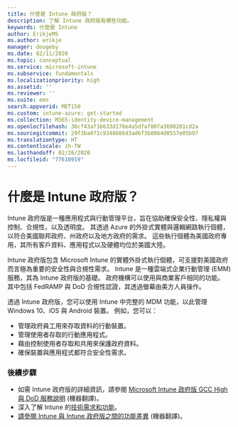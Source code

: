 ```yaml
---
title: 什麼是 Intune 政府版？
description: 了解 Intune 政府版有哪些功能。
keywords: 什麼是 Intune
author: ErikjeMS
ms.author: erikje
manager: dougeby
ms.date: 02/11/2020
ms.topic: conceptual
ms.service: microsoft-intune
ms.subservice: fundamentals
ms.localizationpriority: high
ms.assetid: ''
ms.reviewer: ''
ms.suite: ems
search.appverid: MET150
ms.custom: intune-azure; get-started
ms.collection: M365-identity-device-management
ms.openlocfilehash: 36cf43af16633d178e4a5dfaf80fa3690201cd2a
ms.sourcegitcommit: 29f3ba071c9348686d3ad6f3b8864d8557e05b97
ms.translationtype: HT
ms.contentlocale: zh-TW
ms.lasthandoff: 02/26/2020
ms.locfileid: "77610919"
---
```

# <a name="what-is-intune-for-government"></a>什麼是 Intune 政府版？

Intune 政府版是一種應用程式與行動管理平台，旨在協助確保安全性、隱私權與控制、合規性，以及透明度。 其透過 Azure 的外掛式實體與邏輯網路執行個體，以符合美國聯邦政府、州政府以及地方政府的需求。 這些執行個體為美國政府專用，其所有客戶資料、應用程式以及硬體均位於美國大陸。 

Intune 政府版包含 Microsoft Intune 的實體外掛式執行個體，可支援對美國政府而言極為重要的安全性與合規性需求。 Intune 是一種雲端式企業行動管理 (EMM) 服務，其為 Intune 政府版的基礎。 政府機構可以使用與商業客戶相同的功能。 其中包括 FedRAMP 與 DoD 合規性認證，其透過螢幕由美方人員操作。

透過 Intune 政府版，您可以使用 Intune 中完整的 MDM 功能，以此管理 Windows 10、iOS 與 Android 裝置。 例如，您可以：

- 管理政府員工用來存取資料的行動裝置。
- 管理使用者存取的行動應用程式。
- 藉由控制使用者存取和共用來保護政府資料。
- 確保裝置與應用程式都符合安全性需求。

### <a name="next-steps"></a>後續步驟
- 如需 Intune 政府版的詳細資訊，請參閱 [Microsoft Intune 政府版 GCC High 與 DoD 服務說明](https://docs.microsoft.com/enterprise-mobility-security/solutions/ems-intune-govt-service-description) (機器翻譯)。
- 深入了解 Intune 的[技術需求和功能](/intune/supported-devices-browsers)。
- [請參閱 Intune 與 Intune 政府版之間的功能差異](https://docs.microsoft.com/enterprise-mobility-security/solutions/ems-intune-govt-service-description) (機器翻譯)。
